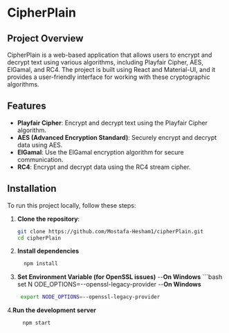 # CipherPlain

## Project Overview

CipherPlain is a web-based application that allows users to encrypt and decrypt text using various algorithms, including Playfair Cipher, AES, ElGamal, and RC4. The project is built using React and Material-UI, and it provides a user-friendly interface for working with these cryptographic algorithms.

## Features

- **Playfair Cipher**: Encrypt and decrypt text using the Playfair Cipher algorithm.
- **AES (Advanced Encryption Standard)**: Securely encrypt and decrypt data using AES.
- **ElGamal**: Use the ElGamal encryption algorithm for secure communication.
- **RC4**: Encrypt and decrypt data using the RC4 stream cipher.

## Installation

To run this project locally, follow these steps:

1. **Clone the repository**:
   ```bash
   git clone https://github.com/Mostafa-Hesham1/cipherPlain.git
   cd cipherPlain
2. **Install dependencies**
      ```bash
        npm install
3. **Set Environment Variable (for OpenSSL issues)**
   --**On Windows**
        ```bash
         set N ODE_OPTIONS=--openssl-legacy-provider
   --**On Windows**
   ```bash
    export NODE_OPTIONS=--openssl-legacy-provider
4.**Run the development server**
  ```bash
       npm start





